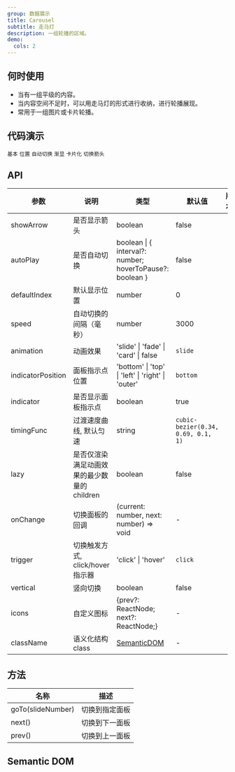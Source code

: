 ```yaml
---
group: 数据展示
title: Carousel
subtitle: 走马灯
description: 一组轮播的区域。
demo:
  cols: 2
---
```


## 何时使用

- 当有一组平级的内容。
- 当内容空间不足时，可以用走马灯的形式进行收纳，进行轮播展现。
- 常用于一组图片或卡片轮播。

## 代码演示

<!-- prettier-ignore -->
<code src="./demo/basic.tsx">基本</code>
<code src="./demo/position.tsx">位置</code>
<code src="./demo/autoplay.tsx">自动切换</code>
<code src="./demo/fade.tsx">渐显</code>
<code src="./demo/card.tsx">卡片化</code>
<code src="./demo/arrows.tsx">切换箭头</code>

## API

| 参数 | 说明 | 类型 | 默认值 | 版本 |
| --- | --- | --- | --- | --- |
| showArrow | 是否显示箭头 | boolean | false |  |
| autoPlay | 是否自动切换 | boolean \| { interval?: number; hoverToPause?: boolean } | false |  |
| defaultIndex | 默认显示位置 | number | 0 |  |
| speed | 自动切换的间隔（毫秒） | number | 3000 |  |
| animation | 动画效果 | 'slide' \| 'fade' \| 'card' \| false | `slide` |
| indicatorPosition | 面板指示点位置 | 'bottom' \| 'top' \| 'left' \| 'right' \| 'outer' | `bottom` |  |
| indicator | 是否显示面板指示点 | boolean | true |  |
| timingFunc | 过渡速度曲线, 默认匀速 | string | `cubic-bezier(0.34, 0.69, 0.1, 1)` |  |
| lazy | 是否仅渲染满足动画效果的最少数量的 children | boolean | false |  |
| onChange | 切换面板的回调 | (current: number, next: number) => void | - |  |
| trigger | 切换触发方式, click/hover 指示器 | 'click' \| 'hover' | `click` |  |
| vertical | 竖向切换 | boolean | false |  |
| icons | 自定义图标 | {prev?: ReactNode; next?: ReactNode;} | - |  |
| className | 语义化结构 class | [SemanticDOM](#semantic-dom) | - |  |

## 方法

| 名称              | 描述           |
| ----------------- | -------------- |
| goTo(slideNumber) | 切换到指定面板 |
| next()            | 切换到下一面板 |
| prev()            | 切换到上一面板 |

## Semantic DOM

<code src="./demo/_semantic.tsx" simplify></code>

